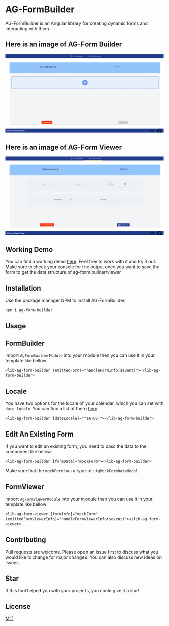 # AG-FormBuilder

AG-FormBuilder is an Angular library for creating dynamic forms and interacting with them.

## Here is an image of AG-Form Builder
![AG Form Builder](https://raw.githubusercontent.com/hossein13m/angular-form-builder/master/projects/ag-form-builder/src/lib/assets/ag-form-builder.png)

## Here is an image of AG-Form Viewer
![AG Form Builder](https://raw.githubusercontent.com/hossein13m/angular-form-builder/master/projects/ag-form-builder/src/lib/assets/ag-form-viewer.png)

## Working Demo

You can find a working demo [here](https://www.ag-form-builder.hmousavi.dev).
Feel free to work with it and try it out.
Make sure to check your console for the output once you want to save the form to get the data structure of ag-form builder/viewer


## Installation

Use the package manager NPM to install AG-FormBuilder.

```bash
npm i ag-form-builder
```

## Usage

## FormBuilder
import `AgFormBuilderModule` into your module
then you can use it in your template like bellow:

```
<lib-ag-form-builder (emittedForm)="handleFormInfo($event)"></lib-ag-form-builder>
```

## Locale
You have two options for the locale of your calendar, which you can set with `date locale`. You can find a list of them [here](https://www.science.co.il/language/Locale-codes.php).

```
<lib-ag-form-builder [dateLocale]="'en-US'"></lib-ag-form-builder>
```

## Edit An Existing Form

If you want to edit an existing form, you need to pass the data to the component like below:

```
<lib-ag-form-builder [formData]="mockForm"></lib-ag-form-builder>
```

Make sure that the `mockForm` has a type of : `AgMockFormDataModel`

## FormViewer
import `AgFormViewerModule` into your module
then you can use it in your template like bellow:

```
<lib-ag-form-viewer [formInfo]="mockForm" (emittedFormViewerInfo)="handleFormViewerInfo($event)"></lib-ag-form-viewer>
```



## Contributing

Pull requests are welcome. Please open an issue first to discuss what you would like to change for major changes. You can also discuss new ideas on issues.

## Star

If this tool helped you with your projects, you could give it a star!

## License

[MIT](https://choosealicense.com/licenses/mit/)
